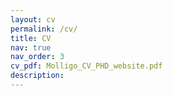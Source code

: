 ```yaml
---
layout: cv
permalink: /cv/
title: CV
nav: true
nav_order: 3
cv_pdf: Molligo_CV_PHD_website.pdf
description: 
---
```

